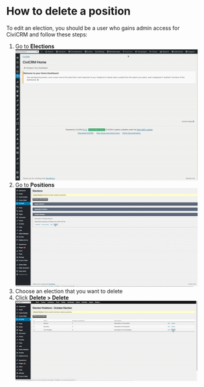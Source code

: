 # How to delete a position

To edit an election, you should be a user who gains admin access for CiviCRM and follow these steps:

1. Go to **Elections**  
![Click Elections](images/admin_election/01.gif)  
2. Go to **Positions**  
![Click Positions](images/admin_delete/01.gif)  
3. Choose an election that you want to delete  
4. Click **Delete > Delete**  
![Click Delete](images/admin_delete/02.gif)